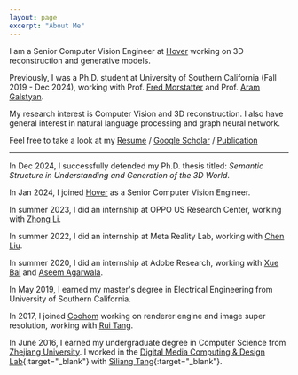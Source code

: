 ```yaml
---
layout: page
excerpt: "About Me"
---
```

I am a Senior Computer Vision Engineer at [Hover](https://hover.to/) working on 3D reconstruction and generative models.

Previously, I was a Ph.D. student at University of Southern California (Fall 2019 - Dec 2024), working with Prof. [Fred Morstatter](https://isi.edu/~fredmors/) and Prof. [Aram Galstyan](https://www.isi.edu/people/galstyan/about).

My research interest is Computer Vision and 3D reconstruction. I also have general interest in natural language processing and graph neural network.

Feel free to take a look at my [Resume](/assets/doc/Yuzhong_Huang_Resume.pdf) / [Google Scholar](https://scholar.google.fr/citations?user=l-LjJLkAAAAJ) / [Publication](/publication/)

------

In Dec 2024, I successfully defended my Ph.D. thesis titled: *Semantic Structure in Understanding and Generation of the 3D World*.

In Jan 2024, I joined [Hover](https://hover.to/) as a Senior Computer Vision Engineer.

In summer 2023, I did an internship at OPPO US Research Center, working with [Zhong Li](https://sites.google.com/site/lizhong19900216).

In summer 2022, I did an internship at Meta Reality Lab, working with [Chen Liu](https://art-programmer.github.io/).

In summer 2020, I did an internship at Adobe Research, working with [Xue Bai](https://sites.google.com/view/xuebai/home) and [Aseem Agarwala](https://www.agarwala.org/).

In May 2019, I earned my master's degree in Electrical Engineering from University of Southern California.

In 2017, I joined [Coohom](https://www.coohom.com/) working on renderer engine and image super resolution, working with [Rui Tang](https://scholar.google.com/citations?user=dwvfKSkAAAAJ).

In June 2016, I earned my undergraduate degree in Computer Science from [Zhejiang University](https://www.zju.edu.cn/english/). I worked in the [Digital Media Computing & Design Lab](http://www.dcd.zju.edu.cn/){:target="_blank"} with [Siliang Tang](http://person.zju.edu.cn/en/siliang){:target="_blank"}.
